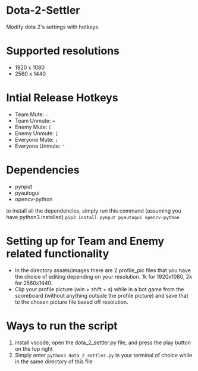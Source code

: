 # Dota-2-Settler
Modify dota 2's settings with hotkeys.

# Supported resolutions
  * 1920 x 1080
  * 2560 x 1440

# Intial Release Hotkeys
* Team Mute: ```-```
* Team Unmute: ```=```
* Enemy Mute: ```[```
* Enemy Unmute: ```]```
* Everyone Mute: ```;```
* Everyone Unmute: ```'```

# Dependencies
* pynput</br>
* pyautogui</br>
* opencv-python</br>

to install all the dependencies, simply run this command (assuming you have python3 installed)
```pip3 install pynput pyautogui opencv-python```

# Setting up for Team and Enemy related functionality
* In the directory assets/images there are 2 profile_pic files that you have the choice of editing depending on your resolution. 1k for 1920x1080, 2k for 2560x1440.
* Clip your profile picture (win + shift + s) while in a bot game from the scoreboard (without anything outside the profile picture) and save that to the chosen picture file based off resolution.

# Ways to run the script
  1. install vscode, open the dota_2_settler.py file, and press the play button on the top right
  2. Simply enter ```python3 dota_2_settler.py``` in your terminal of choice while in the same directory of this file